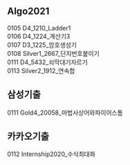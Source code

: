 ## Algo2021

0105 D4_1210_Ladder1  
0106 D4_1224_계산기3  
0107 D3_1225_암호생성기  
0108 Silver1_2667_단지번호붙이기  
0111 D4_5432_쇠막대기자르기  
0113 Silver2_1912_연속합  

## 삼성기출
0111 Gold4_20058_마법사상어와파이어스톰  

## 카카오기출
0112 Internship2020_수식최대화  
